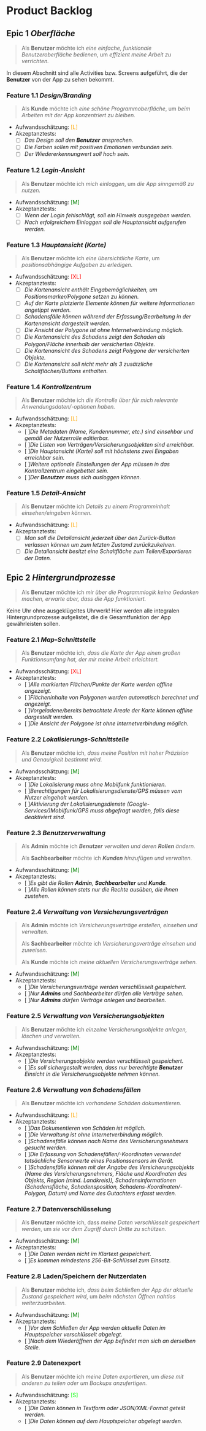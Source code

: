 # Product Backlog

## Epic 1 *Oberfläche*

> Als **Benutzer** möchte ich *eine einfache, funktionale Benutzeroberfläche bedienen*, um *effizient meine Arbeit zu verrichten.*

In diesem Abschnitt sind alle Activities bzw. Screens aufgeführt, die der **Benutzer** von der App zu sehen bekommt.

### Feature 1.1 *Design/Branding*

> Als **Kunde** möchte ich *eine schöne Programmoberfläche*, um *beim Arbeiten mit der App konzentriert zu bleiben.*

- Aufwandsschätzung: <span style="color:orange">[L]</span>
- Akzeptanztests:
    - [ ] *Das Design soll den **Benutzer** ansprechen.*
    - [ ] *Die Farben sollen mit positiven Emotionen verbunden sein.*
    - [ ] *Der Wiedererkennungwert soll hoch sein.*
    
### Feature 1.2 *Login-Ansicht*

> Als **Benutzer** möchte ich *mich einloggen*, um *die App sinngemäß zu nutzen.*
- Aufwandsschätzung: <span style="color:green">[M]</span>
- Akzeptanztests:
    - [ ] *Wenn der Login fehlschlägt, soll ein Hinweis ausgegeben werden.*
    - [ ] *Nach erfolgreichem Einloggen soll die Hauptansicht aufgerufen werden.*

### Feature 1.3 *Hauptansicht (Karte)*

> Als **Benutzer** möchte ich *eine übersichtliche Karte*, um *positionsabhängige Aufgaben zu erledigen.*

- Aufwandsschätzung: <span style="color:red">[XL]</span>
- Akzeptanztests:
    - [ ] *Die Kartenansicht enthält Eingabemöglichkeiten, um Positionsmarker/Polygone setzen zu können.*
    - [ ] *Auf der Karte platzierte Elemente können für weitere Informationen angetippt werden.*
    - [ ] *Schadensfälle können während der Erfassung/Bearbeitung in der Kartenansicht dargestellt werden.*
    - [ ] *Die Ansicht der Polygone ist ohne Internetverbindung möglich.*
    - [ ] *Die Kartenansicht des Schadens zeigt den Schaden als Polygon/Fläche innerhalb der versicherten Objekte.*
    - [ ] *Die Kartenansicht des Schadens zeigt Polygone der versicherten Objekte.*
    - [ ] *Die Kartenansicht soll nicht mehr als 3 zusätzliche Schaltflächen/Buttons enthalten.*

### Feature 1.4 *Kontrollzentrum*

> Als **Benutzer** möchte ich *die Kontrolle über für mich relevante Anwendungsdaten/-optionen haben.*
- Aufwandsschätzung: <span style="color:orange">[L]</span>
- Akzeptanztests:
    - [ ]*Die Metadaten (Name, Kundennummer, etc.) sind einsehbar und gemäß der Nutzerrolle editierbar.*
    - [ ]*Die Listen von Verträgen/Versicherungsobjekten sind erreichbar.*
    - [ ]*Die Hauptansicht (Karte) soll mit höchstens zwei Eingaben erreichbar sein.*
    - [ ]*Weitere optionale Einstellungen der App müssen in das Kontrollzentrum eingebettet sein.*
    - [ ]*Der **Benutzer** muss sich ausloggen können.*

### Feature 1.5 *Detail-Ansicht*

> Als **Benutzer** möchte ich *Details zu einem Programminhalt einsehen/eingeben können.*

- Aufwandsschätzung: <span style="color:orange">[L]</span>
- Akzeptanztests:
    - [ ] *Man soll die Detailansicht jederzeit über den Zurück-Button verlassen können um zum letzten Zustand zurückzukehren.*
    - [ ] *Die Detailansicht besitzt eine Schaltfläche zum Teilen/Exportieren der Daten.*
    
## Epic 2 *Hintergrundprozesse*

> Als **Benutzer** möchte ich *mir über die Programmlogik keine Gedanken machen, erwarte aber, dass die App funktioniert.*

Keine Uhr ohne ausgeklügeltes Uhrwerk! Hier werden alle integralen Hintergrundprozesse aufgelistet, die die Gesamtfunktion der App gewährleisten sollen.

### Feature 2.1 *Map-Schnittstelle*

> Als **Benutzer** möchte ich, *dass die Karte der App einen  großen Funktionsumfang hat, der mir meine Arbeit erleichtert.*

- Aufwandsschätzung: <span style="color:red">[XL]</span>
- Akzeptanztests:
    - [ ]*Alle markierten Flächen/Punkte der Karte werden offline angezeigt.*
    - [ ]*Flächeninhalte von Polygonen werden automatisch berechnet und angezeigt.*
    - [ ]*Vorgeladene/bereits betrachtete Areale der Karte können offline dargestellt werden.*
    - [ ]*Die Ansicht der Polygone ist ohne Internetverbindung möglich.*

### Feature 2.2 *Lokalisierungs-Schnittstelle*

> Als **Benutzer** möchte ich, *dass meine Position mit hoher Präzision und Genauigkeit bestimmt wird.*

- Aufwandsschätzung: <span style="color:green">[M]</span>
- Akzeptanztests:
    - [ ]*Die Lokalisierung muss ohne Mobilfunk funktionieren.*
    - [ ]*Berechtigungen für Lokalisierungsdienste/GPS müssen vom Nutzer eingeholt werden.*
    - [ ]*Aktivierung der Lokalisierungsdienste (Google-Services/)Mobilfunk/GPS muss abgefragt werden, falls diese deaktiviert sind.*

### Feature 2.3 *Benutzerverwaltung*

> Als **Admin** möchte ich ***Benutzer** verwalten und deren **Rollen** ändern.*
> 
> Als **Sachbearbeiter** möchte ich ***Kunden** hinzufügen und verwalten.*

- Aufwandsschätzung: <span style="color:green">[M]</span>
- Akzeptanztests:
    - [ ]*Es gibt die Rollen **Admin**, **Sachbearbeiter** und **Kunde**.*
    - [ ]*Alle Rollen können stets nur die Rechte ausüben, die ihnen zustehen.*

### Feature 2.4 *Verwaltung von Versicherungsverträgen*

> Als **Admin** möchte ich *Versicherungsverträge erstellen, einsehen und verwalten.*
> 
> Als **Sachbearbeiter** möchte ich *Versicherungsverträge einsehen und zuweisen.*
>
> Als **Kunde** möchte ich *meine aktuellen Versicherungsverträge sehen.*
- Aufwandsschätzung: <span style="color:green">[M]</span>
- Akzeptanztests:
    - [ ]*Die Versicherungsverträge werden verschlüsselt gespeichert.*
    - [ ]*Nur **Admins** und Sachbearbeiter dürfen alle Verträge sehen.*
    - [ ]*Nur **Admins** dürfen Verträge anlegen und bearbeiten.*

### Feature 2.5 *Verwaltung von Versicherungsobjekten*

> Als **Benutzer** möchte ich *einzelne Versicherungsobjekte anlegen, löschen und verwalten.*
- Aufwandsschätzung: <span style="color:green">[M]</span>
- Akzeptanztests:
    - [ ]*Die Versicherungsobjekte werden verschlüsselt gespeichert.*
    - [ ]*Es soll sichergestellt werden, dass nur berechtigte **Benutzer** Einsicht in die Versicherungsobjekte nehmen können.*

### Feature 2.6 *Verwaltung von Schadensfällen*

> Als **Benutzer** möchte ich *vorhandene Schäden dokumentieren.*
- Aufwandsschätzung: <span style="color:orange">[L]</span>
- Akzeptanztests:
    - [ ]*Das Dokumentieren von Schäden ist möglich.*
    - [ ]*Die Verwaltung ist ohne Internetverbindung möglich.*
    - [ ]*Schadensfälle können nach Name des Versicherungsnehmers gesucht werden.*
    - [ ]*Die Erfassung von Schadensfällen/-Koordinaten verwendet tatsächliche Sensorwerte eines Positionssensors im Gerät.*
    - [ ]*Schadensfälle können mit der Angabe des Versicherungsobjekts (Name des Versicherungsnehmers, Fläche und Koordinaten des Objekts, Region (mind. Landkreis)), Schadensinformationen (Schadensfläche, Schadensposition, Schadens-Koordinaten/-Polygon, Datum) und Name des Gutachters erfasst werden.*

### Feature 2.7 Datenverschlüsselung

> Als **Benutzer** möchte ich, dass *meine Daten verschlüsselt gespeichert werden*, um *sie vor dem Zugriff durch Dritte zu schützen.*

- Aufwandsschätzung: <span style="color:green">[M]</span>
- Akzeptanztests:
    - [ ]*Die Daten werden nicht im Klartext gespeichert.*
    - [ ]*Es kommen mindestens 256-Bit-Schlüssel zum Einsatz.*
    
### Feature 2.8 Laden/Speichern der Nutzerdaten

> Als **Benutzer** möchte ich, *dass beim Schließen der App der aktuelle Zustand gespeichert wird*, um *beim nächsten Öffnen nahtlos weiterzuarbeiten.*

- Aufwandsschätzung: <span style="color:green">[M]</span>
- Akzeptanztests:
    - [ ]*Vor dem Schließen der App werden aktuelle Daten im Hauptspeicher verschlüsselt abgelegt.*
    - [ ]*Nach dem Wiederöffnen der App befindet man sich an derselben Stelle.*
    
### Feature 2.9 Datenexport

> Als **Benutzer** möchte ich *meine Daten exportieren*, um *diese mit anderen zu teilen oder um Backups anzufertigen.*

- Aufwandsschätzung: <span style="color:lime">[S]</span>
- Akzeptanztests:
    - [ ]*Die Daten können in Textform oder JSON/XML-Format geteilt werden.*
    - [ ]*Die Daten können auf dem Hauptspeicher abgelegt werden.*
